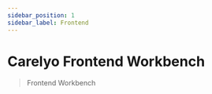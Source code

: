 ```yaml
---
sidebar_position: 1
sidebar_label: Frontend
---
```

# Carelyo Frontend Workbench

> Frontend Workbench